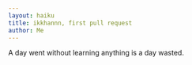 ```yaml
---
layout: haiku
title: ikkhannn, first pull request
author: Me
---
```


A day went without learning anything is a day wasted.